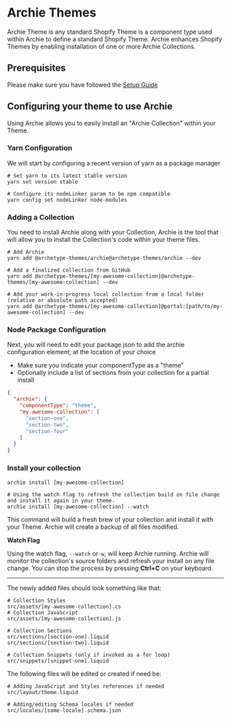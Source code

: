 # Archie Themes

Archie Theme is any standard Shopify Theme is a component type used within Archie to define a standard Shopify Theme.
Archie enhances Shopify Themes by
enabling installation of one or more Archie Collections.

## Prerequisites

Please make sure you have followed the [Setup Guide](Setup.md)

## Configuring your theme to use Archie

Using Archie allows you to easily install an "Archie Collection" within your Theme.

### Yarn Configuration

We will start by configuring a recent version of yarn as a package manager

```shell
# Set yarn to its latest stable version
yarn set version stable

# Configure its nodeLinker param to be npm compatible
yarn config set nodeLinker node-modules
```

### Adding a Collection

You need to install Archie along with your Collection, Archie is the tool that will allow you to install the
Collection's code within your theme files.

```shell
# Add Archie
yarn add @archetype-themes/archie@archetype-themes/archie --dev

# Add a finalized collection from GitHub
yarn add @archetype-themes/[my-awesome-collection]@archetype-themes/[my-awesome-collection] --dev

# Add your work-in-progress local collection from a local folder (relative or absolute path accepted)
yarn add @archetype-themes/[my-awesome-collection]@portal:[path/to/my-awesome-collection] --dev
```

### Node Package Configuration

Next, you will need to edit your package.json to add the archie configuration element, at the location of your choice

* Make sure you indicate your componentType as a "theme"
* Optionally include a list of sections from your collection for a partial install

```json
{
  "archie": {
    "componentType": "theme",
    "my-awesome-collection": [
      "section-one",
      "section-two",
      "section-four"
    ]
  }
}
```

### Install your collection

```shell
archie install [my-awesome-collection]

# Using the watch flag to refresh the collection build on file change and install it again in your theme.
archie install [my-awesome-collection] --watch
```

This command will build a fresh brew of your collection and install it with your Theme.
Archie will create a backup of all files modified.

**Watch Flag**

Using the watch flag, `--watch` or`-w`, will keep Archie running. Archie will monitor the collection's source folders
and refresh your install on any file change. You can stop the process by pressing **Ctrl+C** on your keyboard.

---

The newly added files should look something like that:

```shell
# Collection Styles
src/assets/[my-awesome-collection].cs
# Collection JavaScript
src/assets/[my-awesome-collection].js

# Collection Sections
src/sections/[section-one].liquid
src/sections/[section-two].liquid

# Collection Snippets (only if invoked as a for loop)
src/snippets/[snippet-one].liquid
```

The following files will be edited or created if need be:

```shell
# Adding JavaScript and Styles references if needed
src/layout/theme.liquid

# Adding/editing Schema locales if needed
src/locales/[some-locale].schema.json
```
